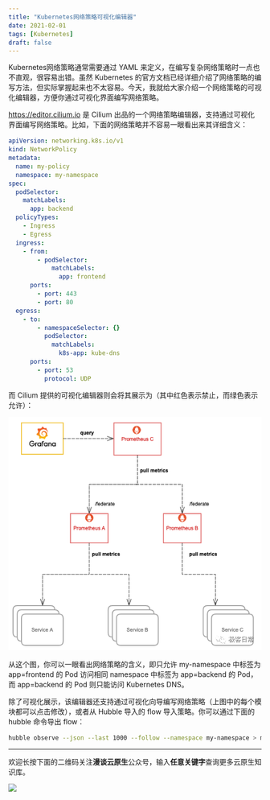 ```yaml
---
title: "Kubernetes网络策略可视化编辑器"
date: 2021-02-01
tags: [Kubernetes]
draft: false
---
```


Kubernetes网络策略通常需要通过 YAML 来定义，在编写复杂网络策略时一点也不直观，很容易出错。虽然 Kubernetes 的官方文档已经详细介绍了网络策略的编写方法，但实际掌握起来也不太容易。今天，我就给大家介绍一个网络策略的可视化编辑器，方便你通过可视化界面编写网络策略。

<https://editor.cilium.io> 是 Cilium 出品的一个网络策略编辑器，支持通过可视化界面编写网络策略。比如，下面的网络策略并不容易一眼看出来其详细含义：

```yaml
apiVersion: networking.k8s.io/v1
kind: NetworkPolicy
metadata:
  name: my-policy
  namespace: my-namespace
spec:
  podSelector:
    matchLabels:
      app: backend
  policyTypes:
    - Ingress
    - Egress
  ingress:
    - from:
        - podSelector:
            matchLabels:
              app: frontend
      ports:
        - port: 443
        - port: 80
  egress:
    - to:
        - namespaceSelector: {}
          podSelector:
            matchLabels:
              k8s-app: kube-dns
      ports:
        - port: 53
          protocol: UDP
```

而 Cilium 提供的可视化编辑器则会将其展示为（其中红色表示禁止，而绿色表示允许）：

![图片](640.png)

从这个图，你可以一眼看出网络策略的含义，即只允许 my-namespace 中标签为 app=frontend 的 Pod 访问相同 namespace 中标签为 app=backend 的 Pod，而 app=backend 的 Pod 则只能访问 Kubernetes DNS。

除了可视化展示，该编辑器还支持通过可视化向导编写网络策略（上图中的每个模块都可以点击修改），或者从 Hubble 导入的 flow 导入策略。你可以通过下面的 hubble 命令导出 flow：

```sh
hubble observe --json --last 1000 --follow --namespace my-namespace > my-namespace-flows.json
```




---

欢迎长按下面的二维码关注**漫谈云原生**公众号，输入**任意关键字**查询更多云原生知识库。

![](https://feisky.xyz/assets/mp.png)
